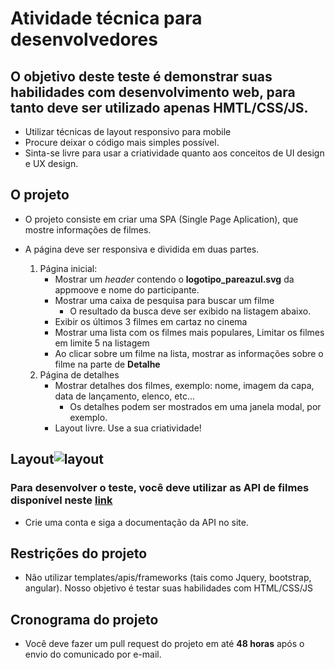 
# Atividade técnica para desenvolvedores 

## O objetivo deste teste é demonstrar suas habilidades com desenvolvimento web, para tanto deve ser utilizado apenas HMTL/CSS/JS.
 - Utilizar técnicas de layout responsivo para mobile
 - Procure deixar o código mais simples possível.
 - Sinta-se livre para usar a criatividade quanto aos conceitos de UI design e UX design.

 ## O projeto
 - O projeto consiste em criar uma SPA (Single Page Aplication), que mostre informações de filmes.
 - A página deve ser responsiva e dividida em duas partes. 

 	1. Página inicial:
 		- Mostrar um *header* contendo o **logotipo_pareazul.svg** da appmoove e nome do participante.
 		- Mostrar uma caixa de pesquisa para buscar um filme
 			- O resultado da busca deve ser exibido na listagem abaixo.
 		- Exibir os últimos 3 filmes em cartaz no cinema
 		- Mostrar uma lista com os filmes mais populares, Limitar os filmes em limite 5 na listagem
 		- Ao clicar sobre um filme na lista, mostrar as informações sobre o filme na parte de **Detalhe** 
 	2. Página de detalhes
 		- Mostrar detalhes dos filmes, exemplo: nome, imagem da capa, data de lançamento, elenco, etc...
 			- Os detalhes podem ser mostrados em uma janela modal, por exemplo.
 		- Layout livre. Use a sua criatividade!
  
  ## Layout![layout](https://github.com/lpbaiser/appmoove-teste/blob/master/layout.png)

 ### Para desenvolver o teste, você deve utilizar as API de filmes disponível neste [link](https://www.themoviedb.org) 
 * Crie uma conta e siga a documentação da API no site. 

 ## Restrições do projeto
 * Não utilizar templates/apis/frameworks (tais como Jquery, bootstrap, angular). Nosso objetivo é testar suas habilidades com HTML/CSS/JS

 ## Cronograma do projeto
 * Você deve fazer um pull request do projeto em até **48 horas** após o envio do comunicado por e-mail.



